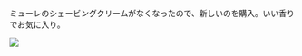 ミューレのシェービングクリームがなくなったので、新しいのを購入。いい香りでお気に入り。

![](https://photos.apkas.net/medium/202402/20240208-235143.webp)
